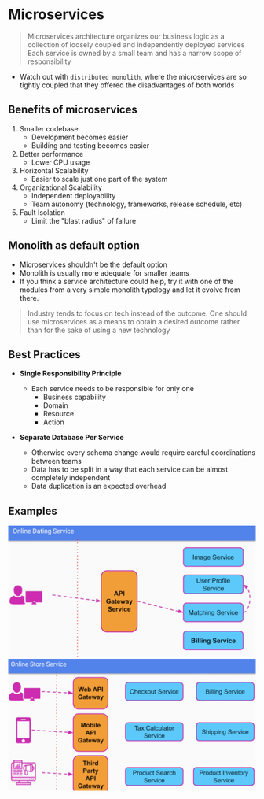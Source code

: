 # Microservices

> Microservices architecture organizes our business logic as a collection of loosely coupled and independently deployed services
> Each service is owned by a small team and has a narrow scope of responsibility

- Watch out with `distributed monolith`, where the microservices are so tightly coupled that they offered the disadvantages of both worlds

## Benefits of microservices

1. Smaller codebase
    - Development becomes easier
    - Building and testing becomes easier
1. Better performance
    - Lower CPU usage
1. Horizontal Scalability
    - Easier to scale just one part of the system
1. Organizational Scalability
    - Independent deployability
    - Team autonomy (technology, frameworks, release schedule, etc)
1. Fault Isolation
    - Limit the "blast radius" of failure

## Monolith as default option

- Microservices shouldn't be the default option
- Monolith is usually more adequate for smaller teams
- If you think a service architecture could help, try it with one of the modules from a very simple monolith typology and let it evolve from there.

> Industry tends to focus on tech instead of the outcome. One should use microservices as a means to obtain a desired outcome rather than for the sake of using a new technology

## Best Practices

- **Single Responsibility Principle**
  - Each service needs to be responsible for only one
    - Business capability
    - Domain
    - Resource
    - Action

- **Separate Database Per Service**
  - Otherwise every schema change would require careful coordinations between teams
  - Data has to be split in a way that each service can be almost completely independent
  - Data duplication is an expected overhead

## Examples

![Online Dating System](.images/ms-example-online-dating.png)
![Online Dating System](.images/ms-example-online-store.png)
